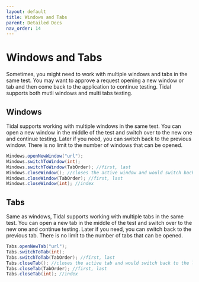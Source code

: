 ```yaml
---
layout: default
title: Windows and Tabs
parent: Detailed Docs
nav_order: 14
---
```


# Windows and Tabs

Sometimes, you might need to work with multiple windows and tabs in the same test. You may want to approve a
request opening a new window or tab and then come back to the application to continue testing. Tidal supports both
mutli windows and multi tabs testing. 

## Windows

Tidal supports working with multiple windows in the same test. You can open a new window in the middle of the test 
and switch over to the new one and continue testing. Later if you need, you can switch back to the previous window.
There is no limit to the number of windows that can be opened. 


```java
Windows.openNewWindow("url");
Windows.switchToWindow(int);
Windows.switchToWindow(TabOrder); //first, last
Windows.closeWindow(); //closes the active window and would switch back to the last window
Windows.closeWindow(TabOrder); //first, last
Windows.closeWindow(int); //index
```


## Tabs
Same as windows, Tidal supports working with multiple tabs in the same test. You can open a new tab in the middle of the test 
and switch over to the new one and continue testing. Later if you need, you can switch back to the previous tab.
There is no limit to the number of tabs that can be opened. 


```java
Tabs.openNewTab("url");
Tabs.switchToTab(int);
Tabs.switchToTab(TabOrder); //first, last
Tabs.closeTab(); //closes the active tab and would switch back to the last tab
Tabs.closeTab(TabOrder); //first, last
Tabs.closeTab(int); //index
```









